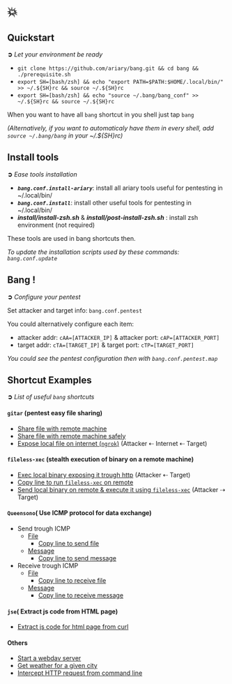 # 💥

## Quickstart
**➲** *Let your environment be ready*
* `git clone https://github.com/ariary/bang.git && cd bang && ./prerequisite.sh`
* `export SH=[bash/zsh] && echo "export PATH=$PATH:$HOME/.local/bin/" >> ~/.${SH}rc && source ~/.${SH}rc`
* `export SH=[bash/zsh] && echo "source ~/.bang/bang_conf" >> ~/.${SH}rc && source ~/.${SH}rc`

When you want to have all `bang` shortcut in you shell just tap `bang`

*(Alternatively, if you want to automaticaly have them in every shell, add `source ~/.bang/bang` in your ~/.${SH}rc)*

## Install tools
**➲** *Ease tools installation*
* ***`bang.conf.install-ariary`***: install all ariary tools useful for pentesting in ~/.local/bin/
* ***`bang.conf.install`***: install other useful tools for pentesting in ~/.local/bin/
* ***install/install-zsh.sh*** & ***install/post-install-zsh.sh*** : install zsh environment (not required)

These tools are used in bang shortcuts then.

*To update the installation scripts used by these commands: `bang.conf.update`*

## Bang !
**➲** *Configure your pentest*

Set attacker and target info: `bang.conf.pentest`

You could alternatively configure each item:
 * attacker addr: `cAA=[ATTACKER_IP]` & attacker port: `cAP=[ATTACKER_PORT]` 
 * target addr: `cTA=[TARGET_IP]` & target port: `cTP=[TARGET_PORT]`

*You could see the pentest configuration then with `bang.conf.pentest.map`*

## Shortcut Examples
**➲** *List of useful `bang` shortcuts*

#### `gitar` (pentest easy file sharing)

* [Share file with remote machine](https://github.com/ariary/bang/blob/main/EXAMPLES.md#share-files)
* [Share file with remote machine safely](https://github.com/ariary/bang/blob/main/EXAMPLES.md#share-files-safely)
* [Expose local file on internet (`ngrok`)](https://github.com/ariary/bang/blob/main/EXAMPLES.md#expose-local-file-on-internet) (Attacker ⇠ Internet ⇠ Target)


#### `fileless-xec` (stealth execution of binary on a remote machine)

* [Exec local binary exposing it trough http](https://github.com/ariary/bang/blob/main/EXAMPLES.md#exec-binary-from-a-local-http-server) (Attacker ⇠ Target)
* [Copy line to run `fileless-xec` on remote](https://github.com/ariary/bang/blob/main/EXAMPLES.md#copy-line-to-launch-fieleless-xec-stealth-dropper)
* [Send local binary on remote & execute it using `fileless-xec`](https://github.com/ariary/bang/blob/main/EXAMPLES.md#send-a-local-file-to-remote-fileless-xec-to-stealthy-run-it) (Attacker ⇢ Target)

#### `Queensono`( Use ICMP protocol for data exchange)

* Send trough ICMP
  * [File](https://github.com/ariary/bang/blob/main/EXAMPLES.md#send-a-file-trough-icmp)
    * [Copy line to send file](https://github.com/ariary/bang/blob/main/EXAMPLES.md#copy-the-line-to-send-a-file)
  * [Message](https://github.com/ariary/bang/blob/main/EXAMPLES.md#send-a-message-trough-icmp)
    * [Copy line to send message](https://github.com/ariary/bang/blob/main/EXAMPLES.md#copy-the-line-to-send-a-message)
* Receive trough ICMP
  * [File](https://github.com/ariary/bang/blob/main/EXAMPLES.md#copy-the-line-to-send-a-message)
    * [Copy line to receive file](https://github.com/ariary/bang/blob/main/EXAMPLES.md#copy-the-line-to-send-a-message)
  * [Message](https://github.com/ariary/bang/blob/main/EXAMPLES.md#copy-the-line-to-send-a-message)
    * [Copy line to receive message](https://github.com/ariary/bang/blob/main/EXAMPLES.md#copy-the-line-to-send-a-message)

#### `jse`( Extract js code from HTML page)
* [Extract js code for html page from curl](https://github.com/ariary/bang/blob/main/EXAMPLES.md#jse)

#### Others

* [Start a webdav server](https://github.com/ariary/bang/blob/main/EXAMPLES.md#webdav-server)
* [Get weather for a given city](https://github.com/ariary/bang/blob/main/EXAMPLES.md#get-the-weather-of-your-city)
* [Intercept HTTP request from command line](https://github.com/ariary/bang/blob/main/EXAMPLES.md#intercept-request-with-command-line)
